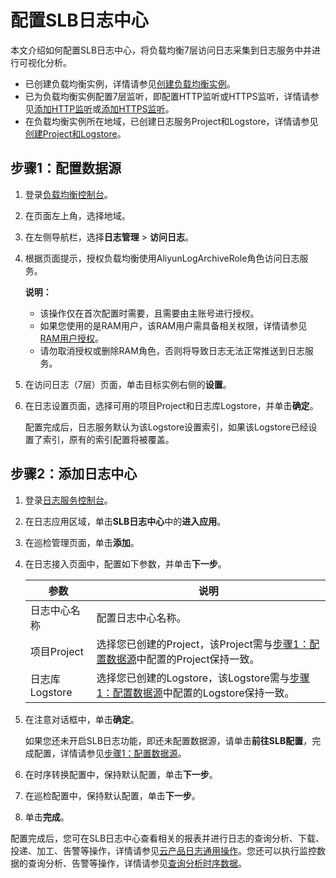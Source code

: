 # 配置SLB日志中心

本文介绍如何配置SLB日志中心，将负载均衡7层访问日志采集到日志服务中并进行可视化分析。

-   已创建负载均衡实例，详情请参见[创建负载均衡实例](/cn.zh-CN/快速入门/创建负载均衡实例.md)。
-   已为负载均衡实例配置7层监听，即配置HTTP监听或HTTPS监听，详情请参见[添加HTTP监听](/cn.zh-CN/用户指南/监听/添加HTTP监听.md)或[添加HTTPS监听](/cn.zh-CN/用户指南/监听/添加HTTPS监听.md)。
-   在负载均衡实例所在地域，已创建日志服务Project和Logstore，详情请参见[创建Project和Logstore](/cn.zh-CN/快速入门/快速入门.md)。

## 步骤1：配置数据源

1.  登录[负载均衡控制台](https://slb.console.aliyun.com/slb)。

2.  在页面左上角，选择地域。

3.  在左侧导航栏，选择**日志管理** \> **访问日志**。

4.  根据页面提示，授权负载均衡使用AliyunLogArchiveRole角色访问日志服务。

    **说明：**

    -   该操作仅在首次配置时需要，且需要由主账号进行授权。
    -   如果您使用的是RAM用户，该RAM用户需具备相关权限，详情请参见[RAM用户授权](/cn.zh-CN/数据采集/云产品日志采集/云产品日志通用操作.md)。
    -   请勿取消授权或删除RAM角色，否则将导致日志无法正常推送到日志服务。
5.  在访问日志（7层）页面，单击目标实例右侧的**设置**。

6.  在日志设置页面，选择可用的项目Project和日志库Logstore，并单击**确定**。

    配置完成后，日志服务默认为该Logstore设置索引，如果该Logstore已经设置了索引，原有的索引配置将被覆盖。


## 步骤2：添加日志中心

1.  登录[日志服务控制台](https://sls.console.aliyun.com)。

2.  在日志应用区域，单击**SLB日志中心**中的**进入应用**。

3.  在巡检管理页面，单击**添加**。

4.  在日志接入页面中，配置如下参数，并单击**下一步**。

    |参数|说明|
    |--|--|
    |日志中心名称|配置日志中心名称。|
    |项目Project|选择您已创建的Project，该Project需与[步骤1：配置数据源](#section_i8q_i0i_w2n)中配置的Project保持一致。|
    |日志库Logstore|选择您已创建的Logstore，该Logstore需与[步骤1：配置数据源](#section_i8q_i0i_w2n)中配置的Logstore保持一致。|

5.  在注意对话框中，单击**确定**。

    如果您还未开启SLB日志功能，即还未配置数据源，请单击**前往SLB配置**，完成配置，详情请参见[步骤1：配置数据源](#section_i8q_i0i_w2n)。

6.  在时序转换配置中，保持默认配置，单击**下一步**。

7.  在巡检配置中，保持默认配置，单击**下一步**。

8.  单击**完成**。


配置完成后，您可在SLB日志中心查看相关的报表并进行日志的查询分析、下载、投递、加工、告警等操作，详情请参见[云产品日志通用操作](/cn.zh-CN/数据采集/云产品日志采集/云产品日志通用操作.md)。您还可以执行监控数据的查询分析、告警等操作，详情请参见[查询分析时序数据](/cn.zh-CN/时序存储/查询与分析/查询分析时序数据.md)。

